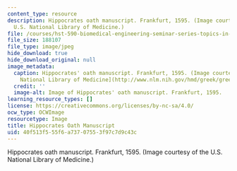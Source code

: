 ```yaml
---
content_type: resource
description: Hippocrates oath manuscript. Frankfurt, 1595. (Image courtesy of the
  U.S. National Library of Medicine.)
file: /courses/hst-590-biomedical-engineering-seminar-series-topics-in-medical-ethics-and-responsible-conduct-in-research-fall-2005-spring-2006/40f513f555f6a73707553f97c7d9c43c_hst-590f05s06.jpg
file_size: 188107
file_type: image/jpeg
hide_download: true
hide_download_original: null
image_metadata:
  caption: Hippocrates' oath manuscript. Frankfurt, 1595. (Image courtesy of the [U.S.
    National Library of Medicine](http://www.nlm.nih.gov/hmd/greek/greek_oath.html).)
  credit: ''
  image-alt: Image of Hippocrates' oath manuscript. Frankfurt, 1595.
learning_resource_types: []
license: https://creativecommons.org/licenses/by-nc-sa/4.0/
ocw_type: OCWImage
resourcetype: Image
title: Hippocrates Oath Manuscript
uid: 40f513f5-55f6-a737-0755-3f97c7d9c43c
---
```

Hippocrates oath manuscript. Frankfurt, 1595. (Image courtesy of the U.S. National Library of Medicine.)